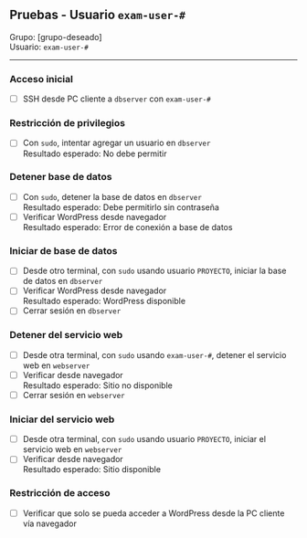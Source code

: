 ## Pruebas - Usuario `exam-user-#`

Grupo: [grupo-deseado]  
Usuario: `exam-user-#`

---

### Acceso inicial
- [ ] SSH desde PC cliente a `dbserver` con `exam-user-#`

### Restricción de privilegios
- [ ] Con `sudo`, intentar agregar un usuario en `dbserver`  
      Resultado esperado: No debe permitir

### Detener base de datos
- [ ] Con `sudo`, detener la base de datos en `dbserver`  
      Resultado esperado: Debe permitirlo sin contraseña
- [ ] Verificar WordPress desde navegador  
      Resultado esperado: Error de conexión a base de datos

### Iniciar de base de datos
- [ ] Desde otro terminal, con `sudo` usando usuario `PROYECTO`, iniciar la base de datos en `dbserver`
- [ ] Verificar WordPress desde navegador  
      Resultado esperado: WordPress disponible
- [ ] Cerrar sesión en `dbserver`

### Detener del servicio web
- [ ] Desde otra terminal, con `sudo` usando `exam-user-#`, detener el servicio web en `webserver`
- [ ] Verificar desde navegador  
      Resultado esperado: Sitio no disponible
- [ ] Cerrar sesión en `webserver`

### Iniciar del servicio web
- [ ] Desde otra terminal, con `sudo` usando usuario `PROYECTO`, iniciar el servicio web en `webserver`
- [ ] Verificar desde navegador  
      Resultado esperado: Sitio disponible

### Restricción de acceso
- [ ] Verificar que solo se pueda acceder a WordPress desde la PC cliente vía navegador



